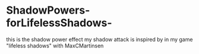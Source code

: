 # ShadowPowers-forLifelessShadows-

this is the shadow power effect my shadow attack is inspired by in my game "lifeless shadows" with MaxCMartinsen
